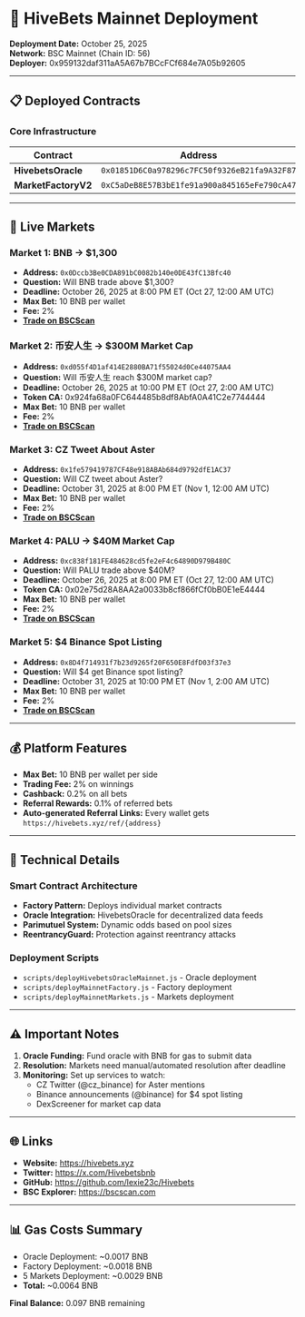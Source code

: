 # 🚀 HiveBets Mainnet Deployment

**Deployment Date:** October 25, 2025  
**Network:** BSC Mainnet (Chain ID: 56)  
**Deployer:** 0x959132daf311aA5A67b7BCcFCf684e7A05b92605

---

## 📋 Deployed Contracts

### Core Infrastructure

| Contract | Address | BSCScan |
|----------|---------|---------|
| **HivebetsOracle** | `0x01851D6C0a978296c7FC50f9326eB21fa9A32F87` | [View](https://bscscan.com/address/0x01851D6C0a978296c7FC50f9326eB21fa9A32F87) |
| **MarketFactoryV2** | `0xC5aDeB8E57B3bE1fe91a900a845165eFe790cA47` | [View](https://bscscan.com/address/0xC5aDeB8E57B3bE1fe91a900a845165eFe790cA47) |

---

## 🎯 Live Markets

### Market 1: BNB → $1,300
- **Address:** `0x0Dccb3Be0CDA891bC0082b140e0DE43fC13Bfc40`
- **Question:** Will BNB trade above $1,300?
- **Deadline:** October 26, 2025 at 8:00 PM ET (Oct 27, 12:00 AM UTC)
- **Max Bet:** 10 BNB per wallet
- **Fee:** 2%
- **[Trade on BSCScan](https://bscscan.com/address/0x0Dccb3Be0CDA891bC0082b140e0DE43fC13Bfc40)**

### Market 2: 币安人生 → $300M Market Cap
- **Address:** `0xd055f4D1af414E2880BA71f55024d0Ce44075AA4`
- **Question:** Will 币安人生 reach $300M market cap?
- **Deadline:** October 26, 2025 at 10:00 PM ET (Oct 27, 2:00 AM UTC)
- **Token CA:** 0x924fa68a0FC644485b8df8AbfA0A41C2e7744444
- **Max Bet:** 10 BNB per wallet
- **Fee:** 2%
- **[Trade on BSCScan](https://bscscan.com/address/0xd055f4D1af414E2880BA71f55024d0Ce44075AA4)**

### Market 3: CZ Tweet About Aster
- **Address:** `0x1fe579419787CF48e918ABAb684d9792dfE1AC37`
- **Question:** Will CZ tweet about Aster?
- **Deadline:** October 31, 2025 at 8:00 PM ET (Nov 1, 12:00 AM UTC)
- **Max Bet:** 10 BNB per wallet
- **Fee:** 2%
- **[Trade on BSCScan](https://bscscan.com/address/0x1fe579419787CF48e918ABAb684d9792dfE1AC37)**

### Market 4: PALU → $40M Market Cap
- **Address:** `0xc838f181FE484628cd5fe2eF4c64890D979B480C`
- **Question:** Will PALU trade above $40M?
- **Deadline:** October 26, 2025 at 8:00 PM ET (Oct 27, 12:00 AM UTC)
- **Token CA:** 0x02e75d28A8AA2a0033b8cf866fCf0bB0E1eE4444
- **Max Bet:** 10 BNB per wallet
- **Fee:** 2%
- **[Trade on BSCScan](https://bscscan.com/address/0xc838f181FE484628cd5fe2eF4c64890D979B480C)**

### Market 5: $4 Binance Spot Listing
- **Address:** `0x8D4f714931f7b23d9265f20F650E8FdfD03f37e3`
- **Question:** Will $4 get Binance spot listing?
- **Deadline:** October 31, 2025 at 10:00 PM ET (Nov 1, 2:00 AM UTC)
- **Max Bet:** 10 BNB per wallet
- **Fee:** 2%
- **[Trade on BSCScan](https://bscscan.com/address/0x8D4f714931f7b23d9265f20F650E8FdfD03f37e3)**

---

## 💰 Platform Features

- **Max Bet:** 10 BNB per wallet per side
- **Trading Fee:** 2% on winnings
- **Cashback:** 0.2% on all bets
- **Referral Rewards:** 0.1% of referred bets
- **Auto-generated Referral Links:** Every wallet gets `https://hivebets.xyz/ref/{address}`

---

## 🔧 Technical Details

### Smart Contract Architecture
- **Factory Pattern:** Deploys individual market contracts
- **Oracle Integration:** HivebetsOracle for decentralized data feeds
- **Parimutuel System:** Dynamic odds based on pool sizes
- **ReentrancyGuard:** Protection against reentrancy attacks

### Deployment Scripts
- `scripts/deployHivebetsOracleMainnet.js` - Oracle deployment
- `scripts/deployMainnetFactory.js` - Factory deployment
- `scripts/deployMainnetMarkets.js` - Markets deployment

---

## ⚠️ Important Notes

1. **Oracle Funding:** Fund oracle with BNB for gas to submit data
2. **Resolution:** Markets need manual/automated resolution after deadline
3. **Monitoring:** Set up services to watch:
   - CZ Twitter (@cz_binance) for Aster mentions
   - Binance announcements (@binance) for $4 spot listing
   - DexScreener for market cap data

---

## 🌐 Links

- **Website:** https://hivebets.xyz
- **Twitter:** https://x.com/Hivebetsbnb
- **GitHub:** https://github.com/lexie23c/Hivebets
- **BSC Explorer:** https://bscscan.com

---

## 📊 Gas Costs Summary

- Oracle Deployment: ~0.0017 BNB
- Factory Deployment: ~0.0018 BNB
- 5 Markets Deployment: ~0.0029 BNB
- **Total:** ~0.0064 BNB

**Final Balance:** 0.097 BNB remaining

